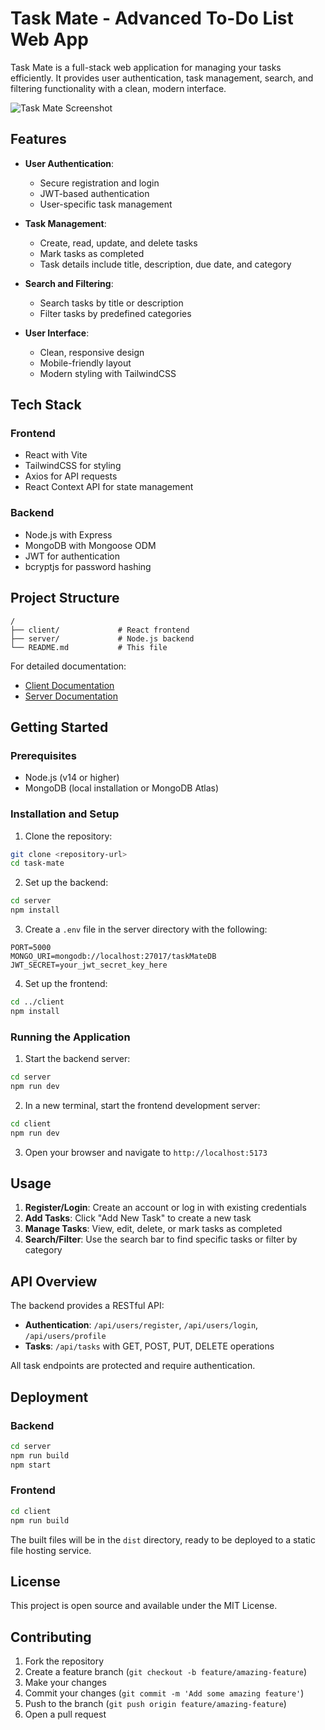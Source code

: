 # Task Mate - Advanced To-Do List Web App

Task Mate is a full-stack web application for managing your tasks efficiently. It provides user authentication, task management, search, and filtering functionality with a clean, modern interface.

![Task Mate Screenshot](client/public/images/TASK_MATE_ADVANCED_TO_DO_LIST_WEB_APP.png)


## Features

- **User Authentication**:
  - Secure registration and login
  - JWT-based authentication
  - User-specific task management

- **Task Management**:
  - Create, read, update, and delete tasks
  - Mark tasks as completed
  - Task details include title, description, due date, and category

- **Search and Filtering**:
  - Search tasks by title or description
  - Filter tasks by predefined categories

- **User Interface**:
  - Clean, responsive design
  - Mobile-friendly layout
  - Modern styling with TailwindCSS

## Tech Stack

### Frontend
- React with Vite
- TailwindCSS for styling
- Axios for API requests
- React Context API for state management

### Backend
- Node.js with Express
- MongoDB with Mongoose ODM
- JWT for authentication
- bcryptjs for password hashing

## Project Structure

```
/
├── client/             # React frontend
├── server/             # Node.js backend
└── README.md           # This file
```

For detailed documentation:
- [Client Documentation](client/README.md)
- [Server Documentation](server/README.md)

## Getting Started

### Prerequisites

- Node.js (v14 or higher)
- MongoDB (local installation or MongoDB Atlas)

### Installation and Setup

1. Clone the repository:
```bash
git clone <repository-url>
cd task-mate
```

2. Set up the backend:
```bash
cd server
npm install
```

3. Create a `.env` file in the server directory with the following:
```
PORT=5000
MONGO_URI=mongodb://localhost:27017/taskMateDB
JWT_SECRET=your_jwt_secret_key_here
```

4. Set up the frontend:
```bash
cd ../client
npm install
```

### Running the Application

1. Start the backend server:
```bash
cd server
npm run dev
```

2. In a new terminal, start the frontend development server:
```bash
cd client
npm run dev
```

3. Open your browser and navigate to `http://localhost:5173`

## Usage

1. **Register/Login**: Create an account or log in with existing credentials
2. **Add Tasks**: Click "Add New Task" to create a new task
3. **Manage Tasks**: View, edit, delete, or mark tasks as completed
4. **Search/Filter**: Use the search bar to find specific tasks or filter by category

## API Overview

The backend provides a RESTful API:

- **Authentication**: `/api/users/register`, `/api/users/login`, `/api/users/profile`
- **Tasks**: `/api/tasks` with GET, POST, PUT, DELETE operations

All task endpoints are protected and require authentication.

## Deployment

### Backend
```bash
cd server
npm run build
npm start
```

### Frontend
```bash
cd client
npm run build
```

The built files will be in the `dist` directory, ready to be deployed to a static file hosting service.

## License

This project is open source and available under the MIT License.

## Contributing

1. Fork the repository
2. Create a feature branch (`git checkout -b feature/amazing-feature`)
3. Make your changes
4. Commit your changes (`git commit -m 'Add some amazing feature'`)
5. Push to the branch (`git push origin feature/amazing-feature`)
6. Open a pull request 